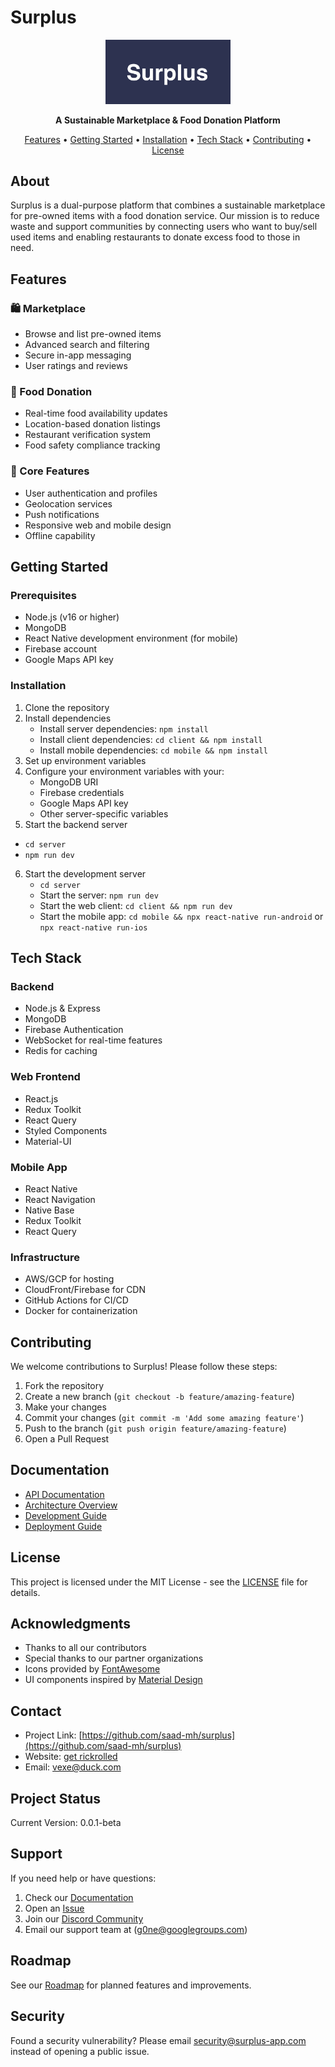 # Surplus

<p align="center">
  <img src="assets/surplus-logo.png" alt="Surplus Logo" width="200"/>
</p>

<p align="center">
  <strong>A Sustainable Marketplace & Food Donation Platform</strong>
</p>

<p align="center">
  <a href="#features">Features</a> •
  <a href="#getting-started">Getting Started</a> •
  <a href="#installation">Installation</a> •
  <a href="#tech-stack">Tech Stack</a> •
  <a href="#contributing">Contributing</a> •
  <a href="#license">License</a>
</p>

## About

Surplus is a dual-purpose platform that combines a sustainable marketplace for pre-owned items with a food donation service. Our mission is to reduce waste and support communities by connecting users who want to buy/sell used items and enabling restaurants to donate excess food to those in need.

## Features

### 🛍️ Marketplace
- Browse and list pre-owned items
- Advanced search and filtering
- Secure in-app messaging
- User ratings and reviews

### 🍱 Food Donation
- Real-time food availability updates
- Location-based donation listings
- Restaurant verification system
- Food safety compliance tracking

### 📱 Core Features
- User authentication and profiles
- Geolocation services
- Push notifications
- Responsive web and mobile design
- Offline capability

## Getting Started

### Prerequisites

- Node.js (v16 or higher)
- MongoDB
- React Native development environment (for mobile)
- Firebase account
- Google Maps API key

### Installation

1. Clone the repository
2. Install dependencies
   - Install server dependencies: `npm install`
   - Install client dependencies: `cd client && npm install`
   - Install mobile dependencies: `cd mobile && npm install`
3. Set up environment variables
4. Configure your environment variables with your:
   - MongoDB URI
   - Firebase credentials
   - Google Maps API key
   - Other server-specific variables
5. Start the backend server
- `cd server`
- `npm run dev`

6. Start the development server
   - `cd server`
   - Start the server: `npm run dev`
   - Start the web client: `cd client && npm run dev`
   - Start the mobile app: `cd mobile && npx react-native run-android` or `npx react-native run-ios`





## Tech Stack

### Backend
- Node.js & Express
- MongoDB
- Firebase Authentication
- WebSocket for real-time features
- Redis for caching

### Web Frontend
- React.js
- Redux Toolkit
- React Query
- Styled Components
- Material-UI

### Mobile App
- React Native
- React Navigation
- Native Base
- Redux Toolkit
- React Query

### Infrastructure
- AWS/GCP for hosting
- CloudFront/Firebase for CDN
- GitHub Actions for CI/CD
- Docker for containerization

## Contributing

We welcome contributions to Surplus! Please follow these steps:

1. Fork the repository
2. Create a new branch (`git checkout -b feature/amazing-feature`)
3. Make your changes
4. Commit your changes (`git commit -m 'Add some amazing feature'`)
5. Push to the branch (`git push origin feature/amazing-feature`)
6. Open a Pull Request



## Documentation

- [API Documentation](https://youtu.be/dQw4w9WgXcQ?si=_XUT20tuup-fX-z_)
- [Architecture Overview](docs/architecture.md)
- [Development Guide](docs/development.md)
- [Deployment Guide](docs/deployment.md)

## License

This project is licensed under the MIT License - see the [LICENSE](LICENSE) file for details.

## Acknowledgments

- Thanks to all our contributors
- Special thanks to our partner organizations
- Icons provided by [FontAwesome](https://fontawesome.com)
- UI components inspired by [Material Design](https://material.io)

## Contact

- Project Link: [https://github.com/saad-mh/surplus](https://github.com/saad-mh/surplus)
- Website: [get rickrolled](https://youtu.be/dQw4w9WgXcQ?si=_XUT20tuup-fX-z_)
- Email: vexe@duck.com

## Project Status

Current Version: 0.0.1-beta

## Support

If you need help or have questions:
1. Check our [Documentation](docs/)
2. Open an [Issue](https://github.com/yourusername/surplus/issues)
3. Join our [Discord Community](https://discord.gg/surplus)
4. Email our support team at (g0ne@googlegroups.com)

## Roadmap

See our [Roadmap](roadmap.md) for planned features and improvements.

## Security

Found a security vulnerability? Please email security@surplus-app.com instead of opening a public issue.